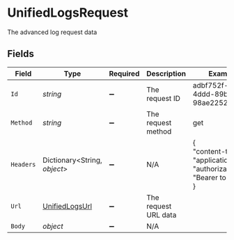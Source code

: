 # UnifiedLogsRequest

The advanced log request data


## Fields

| Field                                                                   | Type                                                                    | Required                                                                | Description                                                             | Example                                                                 |
| ----------------------------------------------------------------------- | ----------------------------------------------------------------------- | ----------------------------------------------------------------------- | ----------------------------------------------------------------------- | ----------------------------------------------------------------------- |
| `Id`                                                                    | *string*                                                                | :heavy_minus_sign:                                                      | The request ID                                                          | adbf752f-6457-4ddd-89b3-98ae2252b83b                                    |
| `Method`                                                                | *string*                                                                | :heavy_minus_sign:                                                      | The request method                                                      | get                                                                     |
| `Headers`                                                               | Dictionary<String, *object*>                                            | :heavy_minus_sign:                                                      | N/A                                                                     | {<br/>"content-type": "application/json",<br/>"authorization": "Bearer token"<br/>} |
| `Url`                                                                   | [UnifiedLogsUrl](../../Models/Components/UnifiedLogsUrl.md)             | :heavy_minus_sign:                                                      | The request URL data                                                    |                                                                         |
| `Body`                                                                  | *object*                                                                | :heavy_minus_sign:                                                      | N/A                                                                     |                                                                         |